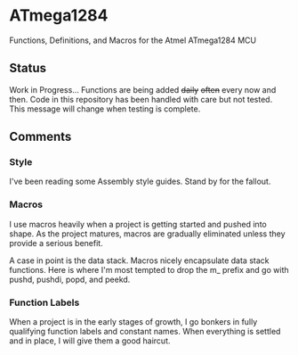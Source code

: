 # ATmega1284
Functions, Definitions, and Macros for the Atmel ATmega1284 MCU
## Status
Work in Progress... Functions are being added ~~daily~~ ~~often~~ every now and then.
Code in this repository has been handled with care but not tested. This message will change when testing is complete.
## Comments
### Style
I've been reading some Assembly style guides. Stand by for the fallout.
### Macros
I use macros heavily when a project is getting started and pushed into shape. As the project matures, macros are gradually eliminated unless they provide a serious benefit.

A case in point is the data stack. Macros nicely encapsulate data stack functions. Here is where I'm most tempted to drop the m_ prefix and go with pushd, pushdi, popd, and peekd.
### Function Labels
When a project is in the early stages of growth, I go bonkers in fully qualifying function labels and constant names. When everything is settled and in place, I will give them a good haircut.
